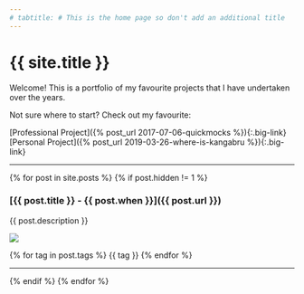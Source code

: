 ```yaml
---
# tabtitle: # This is the home page so don't add an additional title
---
```


# {{ site.title }}

Welcome! This is a portfolio of my favourite projects that I have undertaken over the years.

Not sure where to start? Check out my favourite:

[Professional Project]({% post_url 2017-07-06-quickmocks %}){:.big-link}
[Personal Project]({% post_url 2019-03-26-where-is-kangabru %}){:.big-link}

---

{% for post in site.posts %}
{% if post.hidden != 1 %}

### [{{ post.title }} - {{ post.when }}]({{ post.url }})

{{ post.description }}

<img src="{{ post.image_url }}"/>

<p class="tags">
{% for tag in post.tags %}
    <span>{{ tag }}</span>
{% endfor %}
</p>

---

{% endif %}
{% endfor %}
